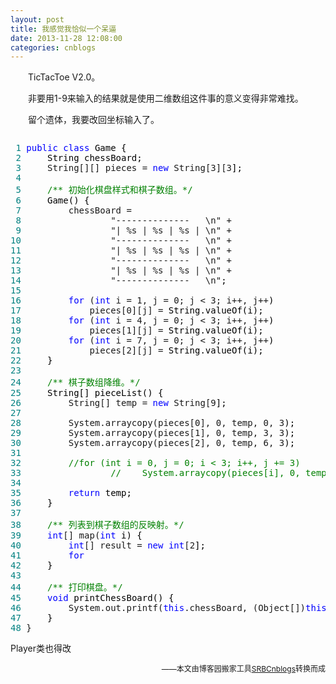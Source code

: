 ```yaml
---
layout: post
title: 我感觉我恰似一个呆逼
date: 2013-11-28 12:08:00
categories: cnblogs
---
```


<p>　　TicTacToe V2.0。</p>
<p>　　非要用1-9来输入的结果就是使用二维数组这件事的意义变得非常难找。</p>
<p>　　留个遗体，我要改回坐标输入了。</p>
<div class="cnblogs_code" onclick="cnblogs_code_show('cf52fa65-23b7-4780-b967-ffb5141935fa')"><img id="code_img_closed_cf52fa65-23b7-4780-b967-ffb5141935fa" class="code_img_closed" src="http://images.cnblogs.com/OutliningIndicators/ContractedBlock.gif" alt="" /><img id="code_img_opened_cf52fa65-23b7-4780-b967-ffb5141935fa" class="code_img_opened" style="display: none;" onclick="cnblogs_code_hide('cf52fa65-23b7-4780-b967-ffb5141935fa',event)" src="http://images.cnblogs.com/OutliningIndicators/ExpandedBlockStart.gif" alt="" />
<div id="cnblogs_code_open_cf52fa65-23b7-4780-b967-ffb5141935fa" class="cnblogs_code_hide">
<pre><span style="color: #008080;"> 1</span> <span style="color: #0000ff;">public</span> <span style="color: #0000ff;">class</span><span style="color: #000000;"> Game {
</span><span style="color: #008080;"> 2</span> <span style="color: #000000;">    String chessBoard;
</span><span style="color: #008080;"> 3</span>     String[][] pieces = <span style="color: #0000ff;">new</span> String[3][3<span style="color: #000000;">];
</span><span style="color: #008080;"> 4</span>     
<span style="color: #008080;"> 5</span>     <span style="color: #008000;">/**</span><span style="color: #008000;"> 初始化棋盘样式和棋子数组。</span><span style="color: #008000;">*/</span>
<span style="color: #008080;"> 6</span> <span style="color: #000000;">    Game() {
</span><span style="color: #008080;"> 7</span>         chessBoard = 
<span style="color: #008080;"> 8</span>                 "--------------   \n" +
<span style="color: #008080;"> 9</span>                 "| %s | %s | %s | \n" +
<span style="color: #008080;">10</span>                 "--------------   \n" +
<span style="color: #008080;">11</span>                 "| %s | %s | %s | \n" +
<span style="color: #008080;">12</span>                 "--------------   \n" +
<span style="color: #008080;">13</span>                 "| %s | %s | %s | \n" +
<span style="color: #008080;">14</span>                 "--------------   \n"<span style="color: #000000;">;
</span><span style="color: #008080;">15</span>         
<span style="color: #008080;">16</span>         <span style="color: #0000ff;">for</span> (<span style="color: #0000ff;">int</span> i = 1, j = 0; j &lt; 3; i++, j++<span style="color: #000000;">)
</span><span style="color: #008080;">17</span>             pieces[0][j] =<span style="color: #000000;"> String.valueOf(i);
</span><span style="color: #008080;">18</span>         <span style="color: #0000ff;">for</span> (<span style="color: #0000ff;">int</span> i = 4, j = 0; j &lt; 3; i++, j++<span style="color: #000000;">)
</span><span style="color: #008080;">19</span>             pieces[1][j] =<span style="color: #000000;"> String.valueOf(i);
</span><span style="color: #008080;">20</span>         <span style="color: #0000ff;">for</span> (<span style="color: #0000ff;">int</span> i = 7, j = 0; j &lt; 3; i++, j++<span style="color: #000000;">)
</span><span style="color: #008080;">21</span>             pieces[2][j] =<span style="color: #000000;"> String.valueOf(i);
</span><span style="color: #008080;">22</span> <span style="color: #000000;">    }
</span><span style="color: #008080;">23</span>     
<span style="color: #008080;">24</span>     <span style="color: #008000;">/**</span><span style="color: #008000;"> 棋子数组降维。</span><span style="color: #008000;">*/</span>
<span style="color: #008080;">25</span> <span style="color: #000000;">    String[] pieceList() {
</span><span style="color: #008080;">26</span>         String[] temp = <span style="color: #0000ff;">new</span> String[9<span style="color: #000000;">];
</span><span style="color: #008080;">27</span>         
<span style="color: #008080;">28</span>         System.arraycopy(pieces[0], 0, temp, 0, 3<span style="color: #000000;">);
</span><span style="color: #008080;">29</span>         System.arraycopy(pieces[1], 0, temp, 3, 3<span style="color: #000000;">);
</span><span style="color: #008080;">30</span>         System.arraycopy(pieces[2], 0, temp, 6, 3<span style="color: #000000;">);
</span><span style="color: #008080;">31</span>         
<span style="color: #008080;">32</span>         <span style="color: #008000;">//</span><span style="color: #008000;">for (int i = 0, j = 0; i &lt; 3; i++, j += 3)
</span><span style="color: #008080;">33</span>                 <span style="color: #008000;">//</span><span style="color: #008000;">    System.arraycopy(pieces[i], 0, temp, j, 3);</span>
<span style="color: #008080;">34</span>         
<span style="color: #008080;">35</span>         <span style="color: #0000ff;">return</span><span style="color: #000000;"> temp;
</span><span style="color: #008080;">36</span> <span style="color: #000000;">    }
</span><span style="color: #008080;">37</span>     
<span style="color: #008080;">38</span>     <span style="color: #008000;">/**</span><span style="color: #008000;"> 列表到棋子数组的反映射。</span><span style="color: #008000;">*/</span>
<span style="color: #008080;">39</span>     <span style="color: #0000ff;">int</span>[] map(<span style="color: #0000ff;">int</span><span style="color: #000000;"> i) {
</span><span style="color: #008080;">40</span>         <span style="color: #0000ff;">int</span>[] result = <span style="color: #0000ff;">new</span> <span style="color: #0000ff;">int</span>[2<span style="color: #000000;">];
</span><span style="color: #008080;">41</span>         <span style="color: #0000ff;">for</span> 
<span style="color: #008080;">42</span> <span style="color: #000000;">    }
</span><span style="color: #008080;">43</span>     
<span style="color: #008080;">44</span>     <span style="color: #008000;">/**</span><span style="color: #008000;"> 打印棋盘。</span><span style="color: #008000;">*/</span>
<span style="color: #008080;">45</span>     <span style="color: #0000ff;">void</span><span style="color: #000000;"> printChessBoard() {
</span><span style="color: #008080;">46</span>         System.out.printf(<span style="color: #0000ff;">this</span>.chessBoard, (Object[])<span style="color: #0000ff;">this</span><span style="color: #000000;">.pieceList());
</span><span style="color: #008080;">47</span> <span style="color: #000000;">    }
</span><span style="color: #008080;">48</span> }</pre>
</div>
<span class="cnblogs_code_collapse">Player类也得改</span></div>

<p align=right><span style="font-size: 12px">——本文由博客园搬家工具<a href="https://github.com/mlxy/SRBCnblogs">SRBCnblogs</a>转换而成</span></p>